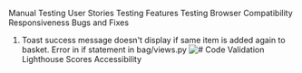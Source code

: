 Manual Testing
User Stories Testing
Features Testing
Browser Compatibility
Responsiveness
Bugs and Fixes
1. Toast success message doesn't display if same item is added again to basket. Error in if statement in bag/views.py
![#](documentation/screenshots/##.png)
Code Validation
Lighthouse Scores
Accessibility